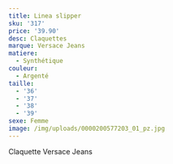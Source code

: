 ```yaml
---
title: Linea slipper
sku: '317'
price: '39.90'
desc: Claquettes
marque: Versace Jeans
matiere:
  - Synthétique
couleur:
  - Argenté
taille:
  - '36'
  - '37'
  - '38'
  - '39'
sexe: Femme
image: /img/uploads/0000200577203_01_pz.jpg
---
```

Claquette Versace Jeans
